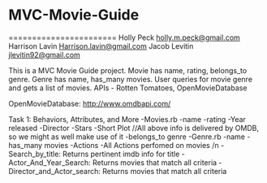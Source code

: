 # MVC-Movie-Guide
=======================
Holly Peck
holly.m.peck@gmail.com
Harrison Lavin
Harrison.lavin@gmail.com
Jacob Levitin
jlevitin92@gmail.com

This is a MVC Movie Guide project. Movie has name, rating, belongs_to genre. Genre has name, has_many movies. User queries for movie genre and gets a list of movies. APIs - Rotten Tomatoes, OpenMovieDatabase

OpenMovieDatabase:
http://www.omdbapi.com/


Task 1: Behaviors, Attributes, and More
  -Movies.rb
    -name
    -rating
    -Year released
    -Director
    -Stars
    -Short Plot
    //All above info is delivered by OMDB, so we might as well make use of it
    -belongs_to genre
  -Genre.rb
    -name
    -has_many movies
  -Actions
    -All Actions perfomed on movies /n
      -Search_by_title: Returns pertinent imdb info for title
      -Actor_And_Year_Search: Returns movies that match all criteria
      -Director_and_Actor_search: Returns movies that match all criteria
